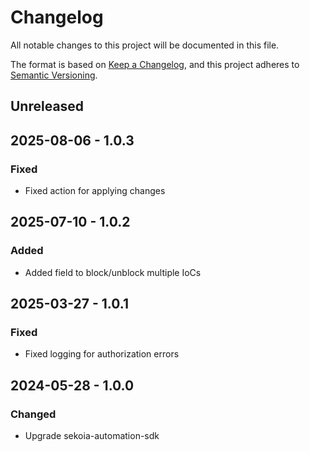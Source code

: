 # Changelog

All notable changes to this project will be documented in this file.

The format is based on [Keep a Changelog](https://keepachangelog.com/en/1.0.0/),
and this project adheres to [Semantic Versioning](https://semver.org/spec/v2.0.0.html).

## Unreleased

## 2025-08-06 - 1.0.3

### Fixed

- Fixed action for applying changes

## 2025-07-10 - 1.0.2

### Added

- Added field to block/unblock multiple IoCs

## 2025-03-27 - 1.0.1

### Fixed

- Fixed logging for authorization errors 

## 2024-05-28 - 1.0.0

### Changed

- Upgrade sekoia-automation-sdk
